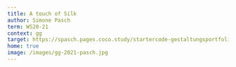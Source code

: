 ```yaml
---
title: A touch of Silk
author: Simone Pasch
term: WS20-21
context: gg
target: https://spasch.pages.coco.study/startercode-gestaltungsportfolio-2020/result-farbe/
home: true
image: /images/gg-2021-pasch.jpg
---
```

